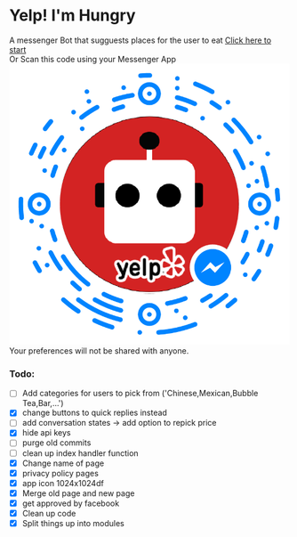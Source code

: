 # Yelp! I'm Hungry
A messenger Bot that sugguests places for the user to eat
[Click here to start](https://www.facebook.com/WavInc-680930332088116/)<br />
Or Scan this code using your Messenger App<br />
![messengerCode](https://github.com/BrandonWeng/yelpBot/blob/master/messengerCode.png)<br />
Your preferences will not be shared with anyone.


### Todo:
- [ ] Add categories for users to pick from ('Chinese,Mexican,Bubble Tea,Bar,...')
- [x] change buttons to quick replies instead
- [ ] add conversation states -> add option to repick price
- [x] hide api keys
- [ ] purge old commits
- [ ] clean up index handler function
- [x] Change name of page
- [x] privacy policy pages
- [x] app icon 1024x1024df
- [x] Merge old page and new page
- [x] get approved by facebook
- [X] Clean up code
- [X] Split things up into modules
